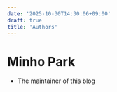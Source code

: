 ```yaml
---
date: '2025-10-30T14:30:06+09:00'
draft: true
title: 'Authors'
---
```


# Minho Park

- The maintainer of this blog